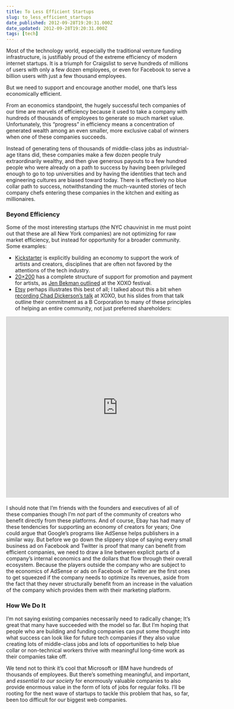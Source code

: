 ```yaml
---
title: To Less Efficient Startups
slug: to_less_efficient_startups
date_published: 2012-09-28T19:20:31.000Z
date_updated: 2012-09-28T19:20:31.000Z
tags: [tech]
---
```


Most of the technology world, especially the traditional venture funding infrastructure, is justifiably proud of the extreme efficiency of modern internet startups. It is a triumph for Craigslist to serve hundreds of millions of users with only a few dozen employees, or even for Facebook to serve a billion users with just a few thousand employees.

But we need to support and encourage another model, one that’s less economically efficient.

From an economics standpoint, the hugely successful tech companies of our time are marvels of efficiency because it used to take a company with hundreds of thousands of employees to generate so much market value. Unfortunately, this “progress” in efficiency means a concentration of generated wealth among an even smaller, more exclusive cabal of winners when one of these companies succeeds.

Instead of generating tens of thousands of middle-class jobs as industrial-age titans did, these companies make a few dozen people truly extraordinarily wealthy, and then give generous payouts to a few hundred people who were already on a path to success by having been privileged enough to go to top universities and by having the identities that tech and engineering cultures are biased toward today. There is effectively no blue collar path to success, notwithstanding the much-vaunted stories of tech company chefs entering these companies in the kitchen and exiting as millionaires.

### Beyond Efficiency

Some of the most interesting startups (the NYC chauvinist in me must point out that these are all New York companies) are not optimizing for raw market efficiency, but instead for opportunity for a broader community. Some examples:

- [Kickstarter](http://kickstarter.com/) is explicitly building an economy to support the work of artists and creators, disciplines that are often not favored by the attentions of the tech industry.
- [20×200](http://20x200.com) has a complete structure of support for promotion and payment for artists, as [Jen Bekman outlined](/2012/09/16/xoxo_jen_bekman_-_20x200/) at the XOXO festival.
- [Etsy](http://etsy.com/) perhaps illustrates this best of all; I talked about this a bit when [recording Chad Dickerson’s talk](/2012/09/16/xoxo_chad_dickerson_-_etsy/) at XOXO, but his slides from that talk outline their commitment as a B Corporation to many of these principles of helping an entire community, not just preferred shareholders:

<iframe allowfullscreen="" class="imgcenter" frameborder="0" height="486" marginheight="0" marginwidth="0" scrolling="no" src="https://www.slideshare.net/slideshow/embed_code/14407275?rel=0&startSlide=36" style="border:1px solid #CCC;border-width:1px 1px 0;margin-bottom:5px" width="597"></iframe>

I should note that I’m friends with the founders and executives of all of these companies though I’m *not* part of the community of creators who benefit directly from these platforms. And of course, Ebay has had many of these tendencies for supporting an economy of creators for years; One could argue that Google’s programs like AdSense helps publishers in a similar way. But before we go down the slippery slope of saying every small business ad on Facebook and Twitter is proof that many can benefit from efficient companies, we need to draw a line between explicit parts of a company’s internal economics and the dollars that flow through their overall ecosystem. Because the players outside the company who are subject to the economics of AdSense or ads on Facebook or Twitter are the first ones to get squeezed if the company needs to optimize its revenues, aside from the fact that they never structurally benefit from an increase in the valuation of the company which provides them with their marketing platform.

### How We Do It

I’m not saying existing companies necessarily need to radically change; It’s great that many have succeeded with the model so far. But I’m hoping that people who are building and funding companies can put some thought into what success can look like for future tech companies if they also value creating lots of middle-class jobs and lots of opportunities to help blue collar or non-technical workers thrive with meaningful long-time work as their companies take off.

We tend not to think it’s cool that Microsoft or IBM have hundreds of thousands of employees. But there’s something meaningful, and important, and *essential to our society* for enormously valuable companies to also provide enormous value in the form of lots of jobs for regular folks. I’ll be rooting for the next wave of startups to tackle this problem that has, so far, been too difficult for our biggest web companies.
